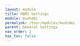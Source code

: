 ```yaml
---
layout: module
title: HDMI Settings
module: muxhdmi
permalink: /tour/modules/muxhdmi
parent: General Settings
nav_order: 2
has_toc: false
---
```

